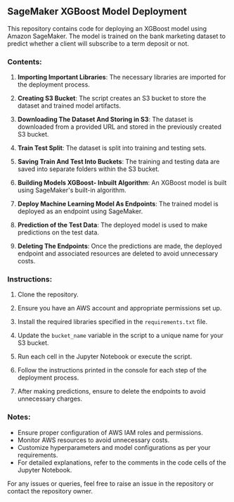 ## SageMaker XGBoost Model Deployment

This repository contains code for deploying an XGBoost model using Amazon SageMaker. The model is trained on the bank marketing dataset to predict whether a client will subscribe to a term deposit or not.

### Contents:

1. **Importing Important Libraries**: The necessary libraries are imported for the deployment process.

2. **Creating S3 Bucket**: The script creates an S3 bucket to store the dataset and trained model artifacts.

3. **Downloading The Dataset And Storing in S3**: The dataset is downloaded from a provided URL and stored in the previously created S3 bucket.

4. **Train Test Split**: The dataset is split into training and testing sets.

5. **Saving Train And Test Into Buckets**: The training and testing data are saved into separate folders within the S3 bucket.

6. **Building Models XGBoost- Inbuilt Algorithm**: An XGBoost model is built using SageMaker's built-in algorithm.

7. **Deploy Machine Learning Model As Endpoints**: The trained model is deployed as an endpoint using SageMaker.

8. **Prediction of the Test Data**: The deployed model is used to make predictions on the test data.

9. **Deleting The Endpoints**: Once the predictions are made, the deployed endpoint and associated resources are deleted to avoid unnecessary costs.

### Instructions:

1. Clone the repository.

2. Ensure you have an AWS account and appropriate permissions set up.

3. Install the required libraries specified in the `requirements.txt` file.

4. Update the `bucket_name` variable in the script to a unique name for your S3 bucket.

5. Run each cell in the Jupyter Notebook or execute the script.

6. Follow the instructions printed in the console for each step of the deployment process.

7. After making predictions, ensure to delete the endpoints to avoid unnecessary charges.

### Notes:

- Ensure proper configuration of AWS IAM roles and permissions.
- Monitor AWS resources to avoid unnecessary costs.
- Customize hyperparameters and model configurations as per your requirements.
- For detailed explanations, refer to the comments in the code cells of the Jupyter Notebook.

For any issues or queries, feel free to raise an issue in the repository or contact the repository owner.
